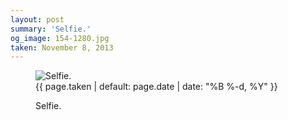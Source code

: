 ```yaml
---
layout: post
summary: 'Selfie.'
og_image: 154-1280.jpg
taken: November 8, 2013
---
```


<figure class="post" data-src="{{ site.assets_url }}/{{ page.og_image }}">
<img alt="Selfie." sizes="(min-width: 700px) 50vw, calc(100vw - 2rem)" src="{{ site.assets_url }}/154-640.jpg" srcset="{{ site.assets_url }}/154-1280.jpg 1280w, {{ site.assets_url }}/154-960.jpg 960w, {{ site.assets_url }}/154-640.jpg 640w, {{ site.assets_url }}/154-320.jpg 320w"/>
<figcaption>
<time>{{ page.taken | default: page.date | date: "%B %-d, %Y" }}</time>
<p>Selfie.</p>
</figcaption>
</figure>
